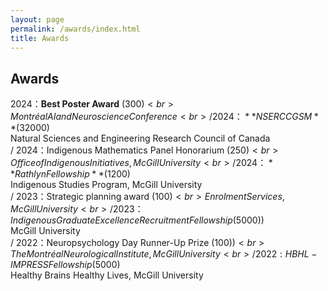 ```yaml
---
layout: page
permalink: /awards/index.html
title: Awards
---
```


## Awards

2024：**Best Poster Award** ($300)<br>Montréal AI and Neuroscience Conference<br>/
2024：**NSERC CGSM** ($32000)<br>Natural Sciences and Engineering Research Council of Canada<br>/
2024：Indigenous Mathematics Panel Honorarium ($250)<br>Office of Indigenous Initiatives, McGill University<br>/
2024：**Rathlyn Fellowship** ($1200)<br>Indigenous Studies Program, McGill University<br>/
2023：Strategic planning award ($100)<br>Enrolment Services, McGill University<br>/
2023：Indigenous Graduate Excellence Recruitment Fellowship	($5000))<br> McGill University<br>/
2022：Neuropsychology Day Runner-Up Prize ($100))<br> The Montréal Neurological Institute, McGill University<br>/
2022: HBHL-IMPRESS Fellowship ($5000)<br>Healthy Brains Healthy Lives, McGill University<br>

<br>
